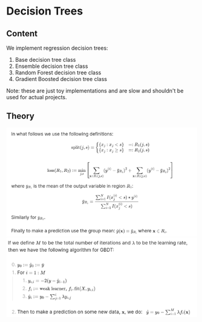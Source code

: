 # Decision Trees

## Content

We implement regression decision trees:
1. Base decision tree class
2. Ensemble decision tree class
3. Random Forest decision tree class
4. Gradient Boosted decision tree class

Note: these are just toy implementations and are slow and shouldn't be used
for actual projects.


## Theory

![](../../images/dt1.png)
![](../../images/dt2.png)
